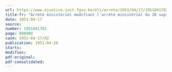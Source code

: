 ```yaml
---
url: https://www.ejustice.just.fgov.be/eli/arrete/1951/04/17/1951041702/justel
title-fr: "Arrêté ministériel modifiant l'arrêté ministériel du 28 septembre 1949, fixant les prix de vente maxima des charbons et agglomérés de houille et de lignite au départ des charbonnages ou des fabriques d'agglomérés, modifié par les arrêtés ministériels des 27 janvier 1950 et 1er mars 1951 et réglementant les prix des industries consommatrices de charbons et de cokes."
date: 1951-04-17
source:
number: 1951041702
page: 888888
case: 1951-04-17/02
publication: 1951-04-20
starts:
modifies:
pdf-original:
pdf-consolidated:
---
```


